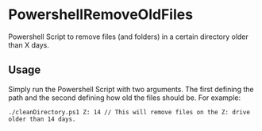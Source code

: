 # PowershellRemoveOldFiles
Powershell Script to remove files (and folders) in a certain directory older than X days.

## Usage
Simply run the Powershell Script with two arguments. The first defining the path and the second defining how old the files should be. For example:

```
./cleanDirectory.ps1 Z: 14 // This will remove files on the Z: drive older than 14 days.
```
